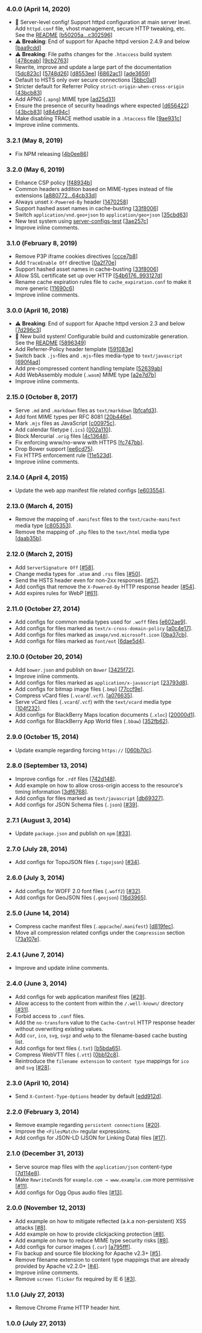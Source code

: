 ### 4.0.0 (April 14, 2020)

* 🎉 Server-level config! Support httpd configuration at main server level.
  Add `httpd.conf` file, vhost management, secure HTTP tweaking, etc. See the [README](https://github.com/h5bp/server-configs-apache)
  [[b50205a...c302596](https://github.com/h5bp/server-configs-apache/compare/df7857d...c302596)]
* ⚠️ **Breaking**: End of support for Apache httpd version 2.4.9 and below
  [[baa9cdd](https://github.com/h5bp/server-configs-apache/commit/baa9cdd5567b25d9434b06937a436ceccadb6b4c)]
* ⚠️ **Breaking**: File paths changes for the `.htaccess` build system
  [[478ceab](https://github.com/h5bp/server-configs-apache/commit/478ceab3a28786856a1ffcdf6a943ee43907caf0)]
  [[9cb2763](https://github.com/h5bp/server-configs-apache/commit/9cb2763d7f5e3fce984bfdea903e9df61cdf4bcd)]
* Rewrite, improve and update a large part of the documentation
  [[5dc823c](https://github.com/h5bp/server-configs-apache/commit/5dc823c18e4a0ee163c2ee3b772060bce7d782e6)]
  [[5748d26](https://github.com/h5bp/server-configs-apache/commit/5748d26258394005b4d6dbb2f8474b58ed276e95)]
  [[d8553ee](https://github.com/h5bp/server-configs-apache/commit/d8553ee58f307419d9ec39ab8c60fc6a6e1135cb)]
  [[6862ac1](https://github.com/h5bp/server-configs-apache/commit/6862ac17ed60042c4eb47b56c8da055e99ad4dac)]
  [[ade3659](https://github.com/h5bp/server-configs-apache/commit/ade3659f49b5e23c93695b6888f92bfda3b3f2ed)]
* Default to HSTS only over secure connections
  [[5bbc0a1](https://github.com/h5bp/server-configs-apache/commit/5bbc0a1ded8b306ca900338136a50d17eb304b94)]
* Stricter default for Referrer Policy `strict-origin-when-cross-origin`
  [[43bcb83](https://github.com/h5bp/server-configs-apache/commit/43bcb833eb0539800e0d3e8a19ad3ef1d6944592)]
* Add APNG (`.apng`) MIME type
  [[ad25d31](https://github.com/h5bp/server-configs-apache/commit/ad25d3185fb28971a83e8c721567d7ce08b76f38)]
* Ensure the presence of security headings where expected
  [[d656422](https://github.com/h5bp/server-configs-apache/commit/d65642225cf080c15ace94816bed9f15080471b1)]
  [[43bcb83](https://github.com/h5bp/server-configs-apache/commit/43bcb833eb0539800e0d3e8a19ad3ef1d6944592)]
  [[d84d94c](https://github.com/h5bp/server-configs-apache/commit/d84d94c7e1e3e647a6ff3b0d29a780481a0638d8)]
* Make disabling TRACE method usable in a `.htaccess` file
  [[9ae931c](https://github.com/h5bp/server-configs-apache/commit/9ae931cfe5bc4fe8af0fca21094ad93d4437cfaa)]
* Improve inline comments.

### 3.2.1 (May 8, 2019)

* Fix NPM releasing
  [[4b0ee86](https://github.com/h5bp/server-configs-apache/commit/4b0ee8643c2c4f7dafafca82be67dc3309c0b479)]

### 3.2.0 (May 6, 2019)

* Enhance CSP policy
  [[f48934b](https://github.com/h5bp/server-configs-apache/commit/f48934b6a1fe0f7de356f57911844bc006bdd9ec)]
* Common headers addition based on MIME-types instead of file extensions
  [[a880772...64cb33d](https://github.com/h5bp/server-configs-apache/compare/012cb6d...64cb33d)]
* Always unset `X-Powered-By` header
  [[1470258](https://github.com/h5bp/server-configs-apache/commit/14702588b130451f45cb2c1ae18a42fe70e4a922)]
* Support hashed asset names in cache-busting
  [[33f8006](https://github.com/h5bp/server-configs-apache/commit/33f800642a65b6f209243d3c2e266b82dbf7982f)]
* Switch `application/vnd.geo+json` to `application/geo+json`
  [[35cbd63](https://github.com/h5bp/server-configs-apache/commit/35cbd63662c491b8025e35cc6362dbfba5aeae82)]
* New test system using [server-configs-test](https://github.com/h5bp/server-configs-test)
  [[3ae257c](https://github.com/h5bp/server-configs-apache/commit/3ae257ce57e9458c3a335fe65ff61498d1b0eb45)]
* Improve inline comments.

### 3.1.0 (February 8, 2019)

* Remove P3P iframe cookies directives
  [[ccce7b8](https://github.com/h5bp/server-configs-apache/commit/ccce7b85ab9f2c81c7aa66f94c31e2accfc7b22d)]
* Add `TraceEnable Off` directive
  [[0a2f70e](https://github.com/h5bp/server-configs-apache/commit/0a2f70e5270f96d08ab94bb5f7a9091bcdc03909)]
* Support hashed asset names in cache-busting
  [[33f8006](https://github.com/h5bp/server-configs-apache/commit/33f800642a65b6f209243d3c2e266b82dbf7982f)]
* Allow SSL certificate set up over HTTP
  [[54b6176..993127d](https://github.com/h5bp/server-configs-apache/compare/9481d53..993127d)]
* Rename cache expiration rules file to `cache_expiration.conf` to make it more generic
  [[11690c6](https://github.com/h5bp/server-configs-apache/commit/11690c60880682973854e17117bd5c3f17cd175a)]
* Improve inline comments.

### 3.0.0 (April 16, 2018)

* ⚠️ **Breaking**: End of support for Apache httpd version 2.3 and below
  [[7d296c3](https://github.com/h5bp/server-configs-apache/commit/7d296c35c7337ca183bd31326e10e15d54ca187b)]
* 🎉 New build system! Configurable build and customizable generation. See the [README](https://github.com/h5bp/server-configs-apache#custom-htaccess-builds)
  [[5896349](https://github.com/h5bp/server-configs-apache/commit/589634974291a4a9ee1fd2a99c23794036e9aace)]
* Add Referrer-Policy header template
  [[591083e](https://github.com/h5bp/server-configs-apache/commit/591083eedc654837c051ca1aff4282444dc06471)]
* Switch back `.js`-files and `.mjs`-files media-type to `text/javascript`
  [[690f4ad](https://github.com/h5bp/server-configs-apache/commit/690f4ad6add3a3c2185641474e05378000a19d84)]
* Add pre-compressed content handling template
  [[52639ab](https://github.com/h5bp/server-configs-apache/commit/52639ab1fa97d666f3b262e04f70ab3ce020d0d0)]
* Add WebAssembly module (`.wasm`) MIME type
  [[a2e7d7b](https://github.com/h5bp/server-configs-apache/commit/a2e7d7b38cf96b804a7323362ee72950e51810f5)]
* Improve inline comments.

### 2.15.0 (October 8, 2017)

* Serve `.md` and `.markdown` files as `text/markdown`
  [[bfcafd3](https://github.com/h5bp/server-configs-apache/commit/bfcafd36b42f8118306ce3f9c17d6463692b4be0)].
* Add font MIME types per RFC 8081
  [[20b446e](https://github.com/h5bp/server-configs-apache/commit/20b446e2ad6e1eec68b50277a894876e41395403)].
* Mark `.mjs` files as JavaScript
  [[c00975c](https://github.com/h5bp/server-configs-apache/commit/c00975c74bde80175684314c883c09ab04b5bccc)].
* Add calendar filetype (`.ics`)
  [[002a110](https://github.com/h5bp/server-configs-apache/commit/002a110bf35c25af66ab09ef1bd724ece5fd8266)].
* Block Mercurial `.orig` files
  [[4c13648](https://github.com/h5bp/server-configs-apache/commit/4c1364885477e836fec24a6d8330cba69cf3d3a0)].
* Fix enforcing www/no-www with HTTPS
  [[fc747bb](https://github.com/h5bp/server-configs-apache/commit/fc747bbdf0a0c224ec08d8b925f33671e4d5046d)].
* Drop Bower support
  [[ee6cd75](https://github.com/h5bp/server-configs-apache/commit/ee6cd751f0b907239a032ec5477ee3bfbc2bc570)].
* Fix HTTPS enforcement rule
  [[11e523d](https://github.com/h5bp/server-configs-apache/commit/11e523d10ad8bb604fe692ec8d1fd40adc0010fa)].
* Improve inline comments.

### 2.14.0 (April 4, 2015)

* Update the web app manifest file related configs
  [[e603554](https://github.com/h5bp/server-configs-apache/commit/e603554f559b1be4861553239e22a7844075bedc)].

### 2.13.0 (March 4, 2015)

* Remove the mapping of `.manifest` files to the `text/cache-manifest` media type
  [[c805353](https://github.com/h5bp/server-configs-apache/commit/c805353c4142c792267945687309259fc15b2106)].
* Remove the mapping of `.php` files to the `text/html` media type
  [[daab35b](https://github.com/h5bp/server-configs-apache/commit/daab35bc91c299da23efdfa740f13a46ad10612a)].

### 2.12.0 (March 2, 2015)

* Add `ServerSignature Off`
  [[#58](https://github.com/h5bp/server-configs-apache/issues/58)].
* Change media types for `.atom` and `.rss` files
  [[#50](https://github.com/h5bp/server-configs-apache/issues/50)].
* Send the HSTS header even for non-2xx responses
  [[#57](https://github.com/h5bp/server-configs-apache/issues/57)].
* Add configs that remove the `X-Powered-By` HTTP response header
  [[#54](https://github.com/h5bp/server-configs-apache/issues/54)].
* Add expires rules for WebP
  [[#61](https://github.com/h5bp/server-configs-apache/issues/61)].

### 2.11.0 (October 27, 2014)

* Add configs for common media types used for `.woff` files
  [[e602ae9](https://github.com/h5bp/server-configs-apache/commit/e602ae9e62412d95fba377abfb66ef2f773cfc4d)].
* Add configs for files marked as `text/x-cross-domain-policy`
  [[a0c4e17](https://github.com/h5bp/server-configs-apache/commit/a0c4e1719075bf1d97d92a3b0ad225c7bff5dfab)].
* Add configs for files marked as `image/vnd.microsoft.icon`
  [[0ba37cb](https://github.com/h5bp/server-configs-apache/commit/0ba37cb77de29b29e44145046a936483aeb1bfc5)].
* Add configs for files marked as `font/eot`
  [[6dae5d4](https://github.com/h5bp/server-configs-apache/commit/6dae5d4e063db5d70a3a7abecadb97707b6fdf2c)].

### 2.10.0 (October 20, 2014)

* Add `bower.json` and publish on `Bower`
  [[3425f72](https://github.com/h5bp/server-configs-apache/commit/3425f72c626cc70fabcf8fbac76565063249a518)].
* Improve inline comments.
* Add configs for files marked as `application/x-javascript`
  [[23793d8](https://github.com/h5bp/server-configs-apache/commit/23793d85f3c13a5f239538156021748c98b40183)].
* Add configs for bitmap image files (`.bmp`)
  [[77ccf9e](https://github.com/h5bp/server-configs-apache/commit/77ccf9ec101b20c14a05fdfb50c2db47ed490ad4)].
* Compress vCard files (`.vcard`/`.vcf`).
  [[a076635](https://github.com/h5bp/server-configs-apache/commit/a0766359454887192914dcd5f042bce281b2170d)].
* Serve vCard files (`.vcard`/`.vcf`) with the `text/vcard` media type
  [[104f232](https://github.com/h5bp/server-configs-apache/commit/104f232dad100ddd5c8cf0c354c2bcd163a6b915)].
* Add configs for BlackBerry Maps location documents (`.xloc`)
  [[20000d1](https://github.com/h5bp/server-configs-apache/commit/20000d1741701eede2e0903b2b86992d8b70c35a)].
* Add configs for BlackBerry App World files (`.bbaw`)
  [[352fb62](https://github.com/h5bp/server-configs-apache/commit/352fb62daae4b57cf605c1eb3a836385f6f7e01f)].

### 2.9.0 (October 15, 2014)

* Update example regarding forcing `https://`
  [[060b70c](https://github.com/h5bp/server-configs-apache/commit/060b70c1428f5a2b3cc4e42ac66c1b7d75ae3bc9)].

### 2.8.0 (September 13, 2014)

* Improve configs for `.rdf` files
  [[742d148](https://github.com/h5bp/server-configs-apache/commit/742d148ca497ef07a31d3bd648af29c129f4b62c)].
* Add example on how to allow cross-origin access to the resource's
  timing information
  [[3df6768](https://github.com/h5bp/server-configs-apache/commit/3df6768e786b7595a656da1675b10c87e7ce18b9)].
* Add configs for files marked as `text/javascript`
  [[db69327](https://github.com/h5bp/server-configs-apache/commit/db6932740a90a36cbbf8b38627fc034d595471c0)].
* Add configs for JSON Schema files (`.json`)
  [[#39](https://github.com/h5bp/server-configs-apache/issues/39)].

### 2.7.1 (August 3, 2014)

* Update `package.json` and publish on `npm`
  [[#33](https://github.com/h5bp/server-configs-apache/issues/33)].

### 2.7.0 (July 28, 2014)

* Add configs for TopoJSON files (`.topojson`)
  [[#34](https://github.com/h5bp/server-configs-apache/issues/34)].

### 2.6.0 (July 3, 2014)

* Add configs for WOFF 2.0 font files (`.woff2`)
  [[#32](https://github.com/h5bp/server-configs-apache/issues/32)].
* Add configs for GeoJSON files (`.geojson`)
  [[16d3965](https://github.com/h5bp/server-configs-apache/commit/16d39657164a397c8584843296fa04dc297c4b55)].

### 2.5.0 (June 14, 2014)

* Compress cache manifest files (`.appcache`/`.manifest`)
  [[d819fec](https://github.com/h5bp/server-configs-apache/commit/d819fecd81e1d23fb5f153995f573890b037a82c)].
* Move all compression related configs under the `Compression` section
  [[73a107e](https://github.com/h5bp/server-configs-apache/commit/73a107ed0cb9ae4b3ec966e8e246b7a6f4bbd059)].

### 2.4.1 (June 7, 2014)

* Improve and update inline comments.

### 2.4.0 (June 3, 2014)

* Add configs for web application manifest files
  [[#29](https://github.com/h5bp/server-configs-apache/issues/29)].
* Allow access to the content from within the `/.well-known/` directory
  [[#31](https://github.com/h5bp/server-configs-apache/issues/31)].
* Forbid access to `.conf` files.
* Add the `no-transform` value to the `Cache-Control` HTTP response
  header without overwriting existing values.
* Add `cur`, `ico`, `svg`, `svgz` and `webp` to the filename-based
  cache busting list.
* Add configs for text files (`.txt`)
  [[b5bda65](https://github.com/h5bp/server-configs-apache/commit/b5bda651d2811f8f3c1f061ee97d0404ebfe8468)].
* Compress WebVTT files (`.vtt`)
  [[0bb12c8](https://github.com/h5bp/server-configs-apache/commit/0bb12c832be9865bcfdaa1042b64381e7d723560)].
* Reintroduce the `filename extension` to `content type` mappings for `ico`
  and `svg` [[#28](https://github.com/h5bp/server-configs-apache/issues/28)].

### 2.3.0 (April 10, 2014)

* Send `X-Content-Type-Options` header by default
  [[edd912d](https://github.com/h5bp/server-configs-apache/commit/edd912d9f76602c9d29ae087ff4e176632a0f656)].

### 2.2.0 (February 3, 2014)

* Remove example regarding `persistent connections`
  [[#20](https://github.com/h5bp/server-configs-apache/issues/20)].
* Improve the `<FilesMatch>` regular expressions.
* Add configs for JSON-LD (JSON for Linking Data) files
  [[#17](https://github.com/h5bp/server-configs-apache/issues/17)].

### 2.1.0 (December 31, 2013)

* Serve source map files with the `application/json` content-type
  [[7d114e8](https://github.com/h5bp/server-configs-apache/commit/7d114e8eeacadaf30768d60f7f522b3558e83676)].
* Make `RewriteCond`s for `example.com → www.example.com` more permissive
  [[#11](https://github.com/h5bp/server-configs-apache/issues/11)].
* Add configs for Ogg Opus audio files
  [[#13](https://github.com/h5bp/server-configs-apache/issues/13)].

### 2.0.0 (November 12, 2013)

* Add example on how to mitigate reflected (a.k.a non-persistent) XSS attacks
  [[#8](https://github.com/h5bp/server-configs-apache/issues/8)].
* Add example on how to provide clickjacking protection
  [[#8](https://github.com/h5bp/server-configs-apache/issues/8)].
* Add example on how to reduce MIME type security risks
  [[#8](https://github.com/h5bp/server-configs-apache/issues/8)].
* Add configs for cursor images (`.cur`)
  [[a795fff](https://github.com/h5bp/server-configs-apache/commit/a795fff87871c020cf29bb60f208b7afe2bb5b3a)].
* Fix backup and source file blocking for Apache v2.3+
  [[#5](https://github.com/h5bp/server-configs-apache/issues/5)].
* Remove filename extension to content type mappings that are already provided
  by Apache v2.2.0+
  [[#4](https://github.com/h5bp/server-configs-apache/issues/4)].
* Improve inline comments.
* Remove `screen flicker` fix required by IE 6
  [[#3](https://github.com/h5bp/server-configs-apache/issues/3)].

### 1.1.0 (July 27, 2013)

* Remove Chrome Frame HTTP header hint.

### 1.0.0 (July 27, 2013)
